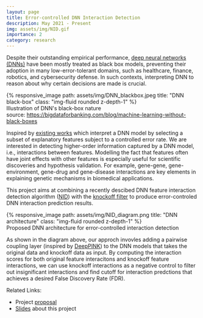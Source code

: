 ```yaml
---
layout: page
title: Error-controlled DNN Interaction Detection
description: May 2021 - Present
img: assets/img/NID.gif
importance: 2
category: research
---
```


Despite their outstanding empirical performance, [deep neural networks (DNNs)](https://en.wikipedia.org/wiki/Deep_learning) have been mostly treated as black box models, preventing their adoption in many low-error-tolerant domains, such as healthcare, finance, robotics, and cybersecurity defense. In such contexts, interpreting DNN to reason about why certain decisions are made is crucial.

<div class="row">
    <div class="col-sm mt-3 mt-md-0">
        {% responsive_image path: assets/img/DNN_blackbox.jpeg title: "DNN black-box" class: "img-fluid rounded z-depth-1" %}
    </div>
</div>
<div class="caption">
    Illustration of DNN's black-box nature<br/>
    source:
    <a href="https://bigdataforbanking.com/blog/machine-learning-without-black-boxes">
        https://bigdataforbanking.com/blog/machine-learning-without-black-boxes
    </a>
</div>

Inspired by [existing works](https://arxiv.org/pdf/1809.01185.pdf) which interpret a DNN model by selecting a subset of explanatory features subject to a controlled error rate. We are interested in detecting higher-order information captured by a DNN model, i.e., interactions between features. Modelling the fact that features often have joint effects with other features is especially useful for scientific discoveries and hypothesis validation. For example, gene-gene, gene-environment, gene-drug and gene-disease interactions are key elements in explaining genetic mechanisms in biomedical applications.

This project aims at combining a recently descibed DNN feature interaction detection algorithm ([NID](https://arxiv.org/pdf/1705.04977.pdf)) with the [knockoff filter](https://web.stanford.edu/group/candes/knockoffs/) to produce error-controled DNN interaction prediction results. 

<div class="row">
    <div class="col-sm mt-3 mt-md-0">
        {% responsive_image path: assets/img/NID_diagram.png title: "DNN architecture" class: "img-fluid rounded z-depth-1" %}
    </div>
</div>
<div class="caption">
    Proposed DNN architecture for error-controlled interaction detection
</div>

As shown in the diagram above, our approch invovles adding a pairwise coupling layer (inspired by [DeepPINK](https://arxiv.org/pdf/1809.01185.pdf)) to the DNN models that takes the original data and knockoff data as input. By computing the interaction scores for both original feature interacitons and knockoff feature interactions, we can use knockoff interactions as a negative control to filter out insignificant interactions and find cutoff for interaction predctions that achieves a desired False Discovery Rate (FDR).

Related Links:
- Project <a href="../../assets/pdf/interactionfdr.pdf" target="_blank">proposal</a>
- <a href="https://docs.google.com/presentation/d/12IL4a6uFFz89EPAgrQ7M0iAppqoHMpL-hY7RwWRPCcU/edit?usp=sharing" target="-blank">Slides</a> about this project
